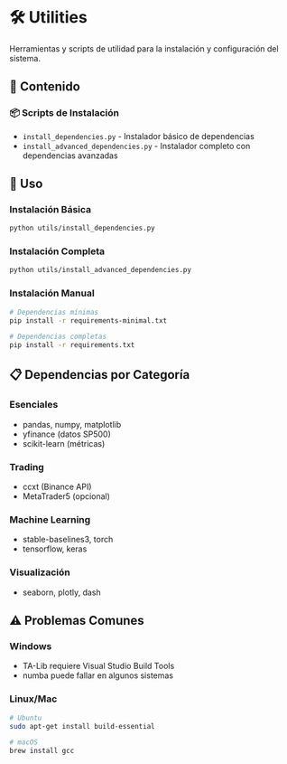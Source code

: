 # 🛠️ Utilities

Herramientas y scripts de utilidad para la instalación y configuración del sistema.

## 📁 Contenido

### 📦 Scripts de Instalación
- `install_dependencies.py` - Instalador básico de dependencias
- `install_advanced_dependencies.py` - Instalador completo con dependencias avanzadas

## 🚀 Uso

### Instalación Básica
```bash
python utils/install_dependencies.py
```

### Instalación Completa
```bash
python utils/install_advanced_dependencies.py
```

### Instalación Manual
```bash
# Dependencias mínimas
pip install -r requirements-minimal.txt

# Dependencias completas
pip install -r requirements.txt
```

## 📋 Dependencias por Categoría

### Esenciales
- pandas, numpy, matplotlib
- yfinance (datos SP500)
- scikit-learn (métricas)

### Trading
- ccxt (Binance API)
- MetaTrader5 (opcional)

### Machine Learning
- stable-baselines3, torch
- tensorflow, keras

### Visualización
- seaborn, plotly, dash

## ⚠️ Problemas Comunes

### Windows
- TA-Lib requiere Visual Studio Build Tools
- numba puede fallar en algunos sistemas

### Linux/Mac
```bash
# Ubuntu
sudo apt-get install build-essential

# macOS
brew install gcc
``` 